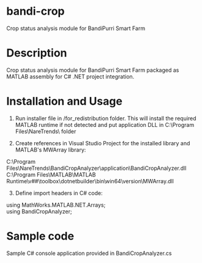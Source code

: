 # bandi-crop
Crop status analysis module for BandiPurri Smart Farm

# Description
Crop status analysis module for BandiPurri Smart Farm packaged as MATLAB assembly for C# .NET project integration.

# Installation and Usage
1. Run installer file in /for_redistribution folder. This will install the required MATLAB runtime if not detected and put application DLL in C:\Program Files\NareTrends\ folder

2. Create references in Visual Studio Project for the installed library and MATLAB's MWArray library:

C:\Program Files\NareTrends\BandiCropAnalyzer\application\BandiCropAnalyzer.dll <br />
C:\Program Files\MATLAB\MATLAB Runtime\v##\toolbox\dotnetbuilder\bin\win64\version\MWArray.dll 

3. Define import headers in C# code:

using MathWorks.MATLAB.NET.Arrays; <br />
using BandiCropAnalyzer;

# Sample code
Sample C# console application provided in BandiCropAnalyzer.cs
